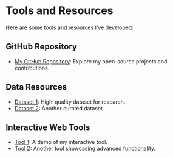 # Tools and Resources

Here are some tools and resources I've developed:

## GitHub Repository
- [My GitHub Repository](https://github.com/your-github-repo): Explore my open-source projects and contributions.

## Data Resources
- [Dataset 1](https://your-data-link.com): High-quality dataset for research.
- [Dataset 2](https://your-other-data-link.com): Another curated dataset.

## Interactive Web Tools
- [Tool 1](https://your-tool-website.com): A demo of my interactive tool.
- [Tool 2](https://your-second-tool-website.com): Another tool showcasing advanced functionality.

